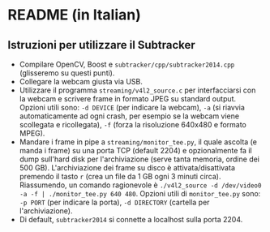 # README (in Italian) #

## Istruzioni per utilizzare il Subtracker ##

* Compilare OpenCV, Boost e `subtracker/cpp/subtracker2014.cpp` (glisseremo su questi punti).
* Collegare la webcam giusta via USB.
* Utilizzare il programma `streaming/v4l2_source.c` per interfacciarsi con la webcam e scrivere frame in formato JPEG su standard output.
Opzioni utili sono: `-d DEVICE` (per indicare la webcam), `-a` (si riavvia automaticamente ad ogni crash, per esempio se la webcam viene scollegata e ricollegata), `-f` (forza la risoluzione 640x480 e formato MPEG).
* Mandare i frame in pipe a `streaming/monitor_tee.py`, il quale ascolta (e manda i frame) su una porta TCP (default 2204) e opzionalmente fa il dump sull'hard disk per l'archiviazione (serve tanta memoria, ordine dei 500 GB).
L'archiviazione dei frame su disco è attivata/disattivata premendo il tasto `r` (crea un file da 1 GB ogni 3 minuti circa).
Riassumendo, un comando ragionevole è `./v4l2_source -d /dev/video0 -a -f | ./monitor_tee.py 640 480`.
Opzioni utili di `monitor_tee.py` sono: `-p PORT` (per indicare la porta), `-d DIRECTORY` (cartella per l'archiviazione).
* Di default, `subtracker2014` si connette a localhost sulla porta 2204.
